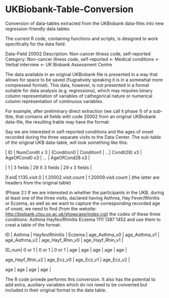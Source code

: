 # UKBiobank-Table-Conversion
Conversion of data-tables extracted from the UKBiobank data-files into new regression-friendly data tables  

The current R code, containing functions and scripts, is designed to work specifically for the data field: 

Data-Field 20002 
Description:	Non-cancer illness code, self-reported
Category:	Non-cancer illness code, self-reported <- Medical conditions <- Verbal interview <- UK Biobank Assessment Centre


The data available in an original UKBiobank file is presented in a way that allows for space to be saved (fiugratively speaking it is in a somewhat more compressed format). This data, however, is not presented in a format suitable for data analysis (e.g. regressions), which may requires binary column representation of variables of cathegorical nature or numerical column representation of continuous variables.

For example, after preliminary direct extraction (we call it phase 1) of a sub-tble, that contains all fields with code 20002 from an original UKBiobank data-file, the resulting trable may have the format:

Say we are interested in self-reported conditions and the ages of onset recorded during the three separate visits to the Data Center. The sub-table of the original UKB data-table, will look something like this:

| ID  | NumCondit x 3 | (Condition0 | Condition1 | ...| Condit28) x3	|  AgeOfCond0 x3 |	... | AgeOfCond28 x3 |

| 1   | 3 fields      |     29 X 3 fields                             |  29 x 3 fields                         |

|f.eid| f.135.visit.0 |    f.20002.visit.count                        |  f.20009.visit.count                   | 
(the latter are headers from the original table)


(Phase 2:) If we are interested in whether the participants in the UKB, during at least one of the three visits, daclared having Asthma, Hay Fever/Rhinitis or Eczema, as well as we want to capture the corresponding recorded age of onset, we need to find (from the website: http://biobank.ctsu.ox.ac.uk/showcase/index.cgi) the codes of these three conditions:
Asthma  Hayfev/Rhinitis  Eczema
1111    1387             1452
and use them to creat a table of the format:

ID    |  Asthma | Hayfev/Rhinitis |  Eczema  |  age_Asthma_v0  |  age_Asthma_v1 | age_Asthma_v2 | age_Hayf_Rhin_v0 | age_Hayf_Rhin_v1 | 

ID_num| 0 or 1  |   0 or 1        |  0 or 1  |  age            |      age       |     age       |     age          |     age          | 



age_Hayf_Rhin_v2 | age_Ecz_v0 | age_Ecz_v1 | age_Ecz_v2 |

   age           | age        | age        | age        |
     
The R code privede performs this conversion. It also has the potential to add extra,  auxiliary variables which do not need to be converted but included in their original format to the data table.        
